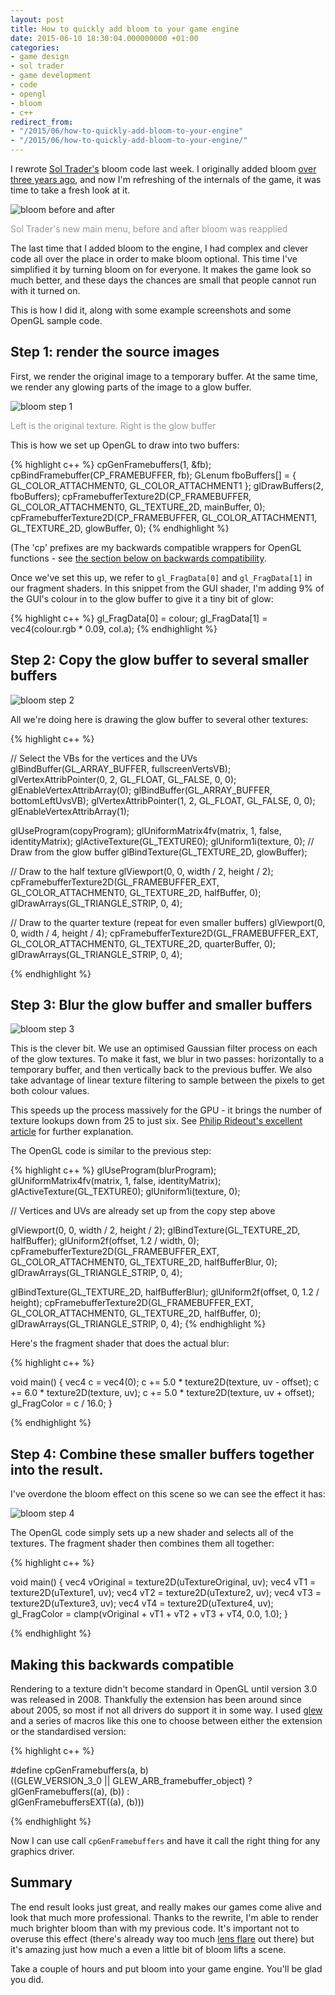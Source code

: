 ```yaml
---
layout: post
title: How to quickly add bloom to your game engine
date: 2015-06-10 18:30:04.000000000 +01:00
categories:
- game design
- sol trader
- game development
- code
- opengl
- bloom
- c++
redirect_from:
- "/2015/06/how-to-quickly-add-bloom-to-your-engine"
- "/2015/06/how-to-quickly-add-bloom-to-your-engine/"
---
```

I rewrote [Sol Trader's](http://soltrader.net) bloom code last week. I originally added bloom [over three years ago](/2012/02/effective-bloom-in-open-gl-for-sol-trader/), and now I'm refreshing of the internals of the game, it was time to take a fresh look at it.

![bloom before and after](/assets/img/sol-trader-bloom-2-before-after.png)

<p style='color: #999'>Sol Trader's new main menu, before and after bloom was reapplied</p>

The last time that I added bloom to the engine, I had complex and clever code all over the place in order to make bloom optional. This time I've simplified it by turning bloom on for everyone. It makes the game look so much better, and these days the chances are small that people cannot run with it turned on.

This is how I did it, along with some example screenshots and some OpenGL sample code.

## Step 1: render the source images

First, we render the original image to a temporary buffer. At the same time, we render any glowing parts of the image to a glow buffer.

![bloom step 1](/assets/img/sol-trader-bloom-2-step1.png)

<p style='color: #999'>Left is the original texture. Right is the glow buffer</p>

This is how we set up OpenGL to draw into two buffers:

{% highlight c++ %}
cpGenFramebuffers(1, &fb);
cpBindFramebuffer(CP_FRAMEBUFFER, fb);
GLenum fboBuffers[] = { GL_COLOR_ATTACHMENT0, GL_COLOR_ATTACHMENT1 };
glDrawBuffers(2, fboBuffers);
cpFramebufferTexture2D(CP_FRAMEBUFFER, GL_COLOR_ATTACHMENT0, GL_TEXTURE_2D, mainBuffer, 0);
cpFramebufferTexture2D(CP_FRAMEBUFFER, GL_COLOR_ATTACHMENT1, GL_TEXTURE_2D, glowBuffer, 0);
{% endhighlight %}

(The 'cp' prefixes are my backwards compatible wrappers for OpenGL functions - see [the section below on backwards compatibility](#making-this-backwards-compatible).

Once we've set this up, we refer to `gl_FragData[0]` and `gl_FragData[1]` in our fragment shaders. In this snippet from the GUI shader, I'm adding 9% of the GUI's colour in to the glow buffer to give it a tiny bit of glow:

{% highlight c++ %}
gl_FragData[0] = colour;
gl_FragData[1] = vec4(colour.rgb * 0.09, col.a);
{% endhighlight %}

## Step 2: Copy the glow buffer to several smaller buffers

![bloom step 2](/assets/img/sol-trader-bloom-2-step2.png)

All we're doing here is drawing the glow buffer to several other textures:

{% highlight c++ %}

// Select the VBs for the vertices and the UVs
glBindBuffer(GL_ARRAY_BUFFER, fullscreenVertsVB);
glVertexAttribPointer(0, 2, GL_FLOAT, GL_FALSE, 0, 0);
glEnableVertexAttribArray(0);
glBindBuffer(GL_ARRAY_BUFFER, bottomLeftUvsVB);
glVertexAttribPointer(1, 2, GL_FLOAT, GL_FALSE, 0, 0);
glEnableVertexAttribArray(1);

glUseProgram(copyProgram);
glUniformMatrix4fv(matrix, 1, false, identityMatrix);
glActiveTexture(GL_TEXTURE0);
glUniform1i(texture, 0);
// Draw from the glow buffer
glBindTexture(GL_TEXTURE_2D, glowBuffer);

// Draw to the half texture
glViewport(0, 0, width / 2, height / 2);
cpFramebufferTexture2D(GL_FRAMEBUFFER_EXT, GL_COLOR_ATTACHMENT0, GL_TEXTURE_2D, halfBuffer, 0);
glDrawArrays(GL_TRIANGLE_STRIP, 0, 4);

// Draw to the quarter texture (repeat for even smaller buffers)
glViewport(0, 0, width / 4, height / 4);
cpFramebufferTexture2D(GL_FRAMEBUFFER_EXT, GL_COLOR_ATTACHMENT0, GL_TEXTURE_2D, quarterBuffer, 0);
glDrawArrays(GL_TRIANGLE_STRIP, 0, 4);

{% endhighlight %}

## Step 3: Blur the glow buffer and smaller buffers

![bloom step 3](/assets/img/sol-trader-bloom-2-step3.png)

This is the clever bit. We use an optimised Gaussian filter process on each of the glow textures. To make it fast, we blur in two passes: horizontally to a temporary buffer, and then vertically back to the previous buffer. We also take advantage of linear texture filtering to sample between the pixels to get both colour values.

This speeds up the process massively for the GPU - it brings the number of texture lookups down from 25 to just six. See [Philip Rideout's excellent article](http://prideout.net/archive/bloom/) for further explanation.

The OpenGL code is similar to the previous step:

{% highlight c++ %}
glUseProgram(blurProgram);
glUniformMatrix4fv(matrix, 1, false, identityMatrix);
glActiveTexture(GL_TEXTURE0);
glUniform1i(texture, 0);

// Vertices and UVs are already set up from the copy step above

glViewport(0, 0, width / 2, height / 2);
glBindTexture(GL_TEXTURE_2D, halfBuffer);
glUniform2f(offset, 1.2 / width, 0);
cpFramebufferTexture2D(GL_FRAMEBUFFER_EXT, GL_COLOR_ATTACHMENT0, GL_TEXTURE_2D, halfBufferBlur, 0);
glDrawArrays(GL_TRIANGLE_STRIP, 0, 4);

glBindTexture(GL_TEXTURE_2D, halfBufferBlur);
glUniform2f(offset, 0, 1.2 / height);
cpFramebufferTexture2D(GL_FRAMEBUFFER_EXT, GL_COLOR_ATTACHMENT0, GL_TEXTURE_2D, halfBuffer, 0);
glDrawArrays(GL_TRIANGLE_STRIP, 0, 4);
{% endhighlight %}

Here's the fragment shader that does the actual blur:

{% highlight c++ %}

void main() {
  vec4 c = vec4(0);
  c += 5.0 * texture2D(texture, uv - offset);
  c += 6.0 * texture2D(texture, uv);
  c += 5.0 * texture2D(texture, uv + offset);
  gl_FragColor = c / 16.0;
}

{% endhighlight %}

## Step 4: Combine these smaller buffers together into the result.

I've overdone the bloom effect on this scene so we can see the effect it has:

![bloom step 4](/assets/img/sol-trader-bloom-2-step4.png)

The OpenGL code simply sets up a new shader and selects all of the textures. The fragment shader then combines them all together:

{% highlight c++ %}

void main() {
  vec4 vOriginal = texture2D(uTextureOriginal, uv);
  vec4 vT1 = texture2D(uTexture1, uv);
  vec4 vT2 = texture2D(uTexture2, uv);
  vec4 vT3 = texture2D(uTexture3, uv);
  vec4 vT4 = texture2D(uTexture4, uv);
  gl_FragColor = clamp(vOriginal + vT1 + vT2 + vT3 + vT4, 0.0, 1.0);
}

{% endhighlight %}

## Making this backwards compatible

Rendering to a texture didn't become standard in OpenGL until version 3.0 was released in 2008. Thankfully the extension has been around since about 2005, so most if not all drivers do support it in some way. I used [glew](http://glew.sf.net) and a series of macros like this one to choose between either the extension or the standardised version:

{% highlight c++ %}

#define cpGenFramebuffers(a, b) \
  ((GLEW_VERSION_3_0 || GLEW_ARB_framebuffer_object) ? \
   glGenFramebuffers((a), (b)) : \
   glGenFramebuffersEXT((a), (b)))

{% endhighlight %}

Now I can use call `cpGenFramebuffers` and have it call the right thing for any graphics driver.

## Summary

The end result looks just great, and really makes our games come alive and look that much more professional. Thanks to the rewrite, I'm able to render much brighter bloom than with my previous code. It's important not to overuse this effect (there's already way too much [lens flare](https://youtu.be/bHqjmlM3kxs) out there) but it's amazing just how much a even a little bit of bloom lifts a scene.

Take a couple of hours and put bloom into your game engine. You'll be glad you did.
